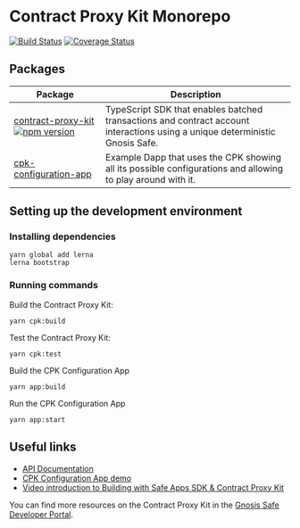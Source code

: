 # Contract Proxy Kit Monorepo

[![Build Status](https://travis-ci.org/gnosis/contract-proxy-kit.svg?branch=master)](https://travis-ci.org/gnosis/contract-proxy-kit)
[![Coverage Status](https://coveralls.io/repos/github/gnosis/contract-proxy-kit/badge.svg?branch=master)](https://coveralls.io/github/gnosis/contract-proxy-kit?branch=master)

## Packages

| Package | Description |
| ------- | ----------- |
| [contract-proxy-kit](https://github.com/gnosis/contract-proxy-kit/tree/master/packages/contract-proxy-kit) [![npm version](https://badge.fury.io/js/contract-proxy-kit.svg)](https://badge.fury.io/js/contract-proxy-kit) | TypeScript SDK that enables batched transactions and contract account interactions using a unique deterministic Gnosis Safe. |
| [cpk-configuration-app](https://github.com/gnosis/contract-proxy-kit/tree/master/packages/cpk-configuration-app) | Example Dapp that uses the CPK showing all its possible configurations and allowing to play around with it. |

## Setting up the development environment

### Installing dependencies

```
yarn global add lerna
lerna bootstrap
```

### Running commands

Build the Contract Proxy Kit:
```
yarn cpk:build
```

Test the Contract Proxy Kit:
```
yarn cpk:test
```

Build the CPK Configuration App
```
yarn app:build
```

Run the CPK Configuration App
```
yarn app:start
```

## Useful links

- [API Documentation](https://cpk-docs.surge.sh/)
- [CPK Configuration App demo](https://cpk-app.surge.sh)
- [Video introduction to Building with Safe Apps SDK & Contract Proxy Kit](https://www.youtube.com/watch?v=YGw8WfBw5OI)

You can find more resources on the Contract Proxy Kit in the [Gnosis Safe Developer Portal](https://docs.gnosis.io/safe/docs/sdks_safe_apps/).
